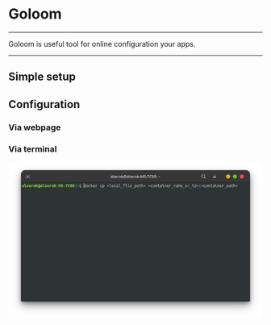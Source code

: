 # Goloom

---

Goloom is useful tool for online configuration your apps. 

---

## Simple setup

    

## Configuration

### Via webpage

### Via terminal

![img.png](images/terminal_config_import.png)